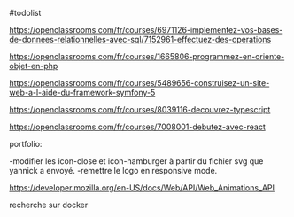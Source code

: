 #todolist

https://openclassrooms.com/fr/courses/6971126-implementez-vos-bases-de-donnees-relationnelles-avec-sql/7152961-effectuez-des-operations

https://openclassrooms.com/fr/courses/1665806-programmez-en-oriente-objet-en-php

https://openclassrooms.com/fr/courses/5489656-construisez-un-site-web-a-l-aide-du-framework-symfony-5

https://openclassrooms.com/fr/courses/8039116-decouvrez-typescript

https://openclassrooms.com/fr/courses/7008001-debutez-avec-react

portfolio:

-modifier les icon-close et icon-hamburger à partir du fichier svg que yannick a envoyé.
-remettre le logo en responsive mode.



https://developer.mozilla.org/en-US/docs/Web/API/Web_Animations_API

recherche sur docker
